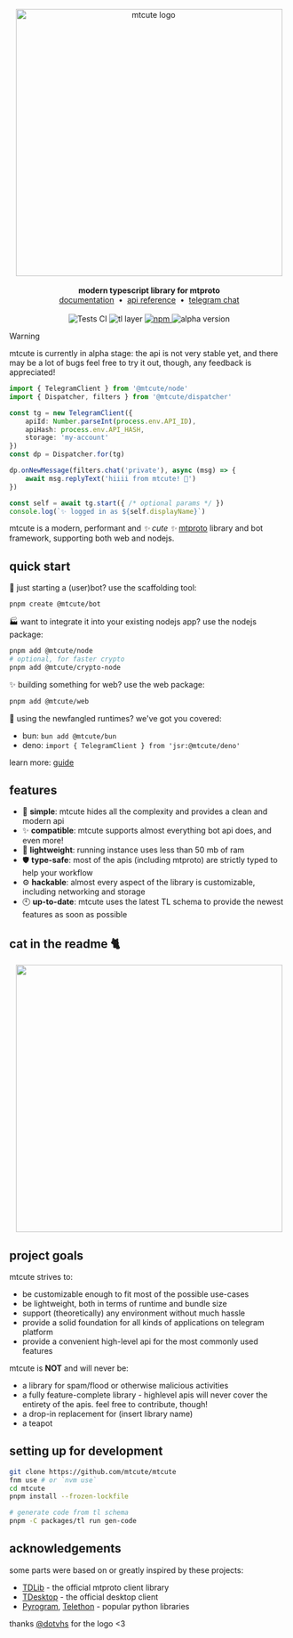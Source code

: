 <p align="center">
    <a href="https://github.com/mtcute/mtcute/">
        <img src="https://raw.githubusercontent.com/mtcute/mtcute/master/.forgejo/logo.svg?new" alt="mtcute logo" title="mtcute" width="480" /><br/>
    </a><br/>
    <b>modern typescript library for mtproto</b>
    <br>
    <a href="https://mtcute.dev">documentation</a>
    &nbsp;•&nbsp;
    <a href="https://ref.mtcute.dev">api reference</a>
    &nbsp;•&nbsp;
    <a href="https://t.me/mt_cute">telegram chat</a>
    <br/><br/>
    <img src="https://codeberg.org/teidesu/mtcute/actions/workflows/test.yaml/badge.svg" alt="Tests CI" />
    <img src="https://img.shields.io/badge/dynamic/json?url=https%3A%2F%2Fraw.githubusercontent.com%2Fmtcute%2Fmtcute%2Fmaster%2Fpackages%2Ftl%2Fapi-schema.json&query=l&label=tl%20layer" alt="tl layer" />
    <a href="https://www.npmjs.com/search?q=%40mtcute">
        <img src="https://img.shields.io/npm/v/@mtcute/core" alt="npm" />
    </a>
    <img src="https://img.shields.io/badge/-alpha-orange" alt="alpha version" />
</p>

> [!WARNING]
> mtcute is currently in alpha stage: the api is not very stable yet, and there may be a lot of bugs
> feel free to try it out, though, any feedback is appreciated!

```ts
import { TelegramClient } from '@mtcute/node'
import { Dispatcher, filters } from '@mtcute/dispatcher'

const tg = new TelegramClient({
    apiId: Number.parseInt(process.env.API_ID),
    apiHash: process.env.API_HASH,
    storage: 'my-account'
})
const dp = Dispatcher.for(tg)

dp.onNewMessage(filters.chat('private'), async (msg) => {
    await msg.replyText('hiiii from mtcute! 🌸')
})

const self = await tg.start({ /* optional params */ })
console.log(`✨ logged in as ${self.displayName}`)
```

mtcute is a modern, performant and *✨ cute ✨* [mtproto](https://mtcute.dev/guide/intro/mtproto-vs-bot-api.html) library and bot framework,
supporting both web and nodejs.

## quick start

🤖 just starting a (user)bot? use the scaffolding tool:

```bash
pnpm create @mtcute/bot
```

🏭 want to integrate it into your existing nodejs app? use the nodejs package:
```bash
pnpm add @mtcute/node
# optional, for faster crypto
pnpm add @mtcute/crypto-node
```

✨ building something for web? use the web package:
```bash
pnpm add @mtcute/web
```

🚀 using the newfangled runtimes? we've got you covered:
- bun: `bun add @mtcute/bun`
- deno: `import { TelegramClient } from 'jsr:@mtcute/deno'`

learn more: [guide](https://mtcute.dev/guide/)

## features

- 🍰 **simple**: mtcute hides all the complexity and provides a clean and modern api
- ✨ **compatible**: mtcute supports almost everything bot api does, and even more!
- 🍡 **lightweight**: running instance uses less than 50 mb of ram
- 🛡️ **type-safe**: most of the apis (including mtproto) are strictly typed to help your workflow
- ⚙️ **hackable**: almost every aspect of the library is customizable, including networking and storage
- 🕙 **up-to-date**: mtcute uses the latest TL schema to provide the newest features as soon as possible

## cat in the readme 🐈

<p align="center">
    <img src="https://cataas.com/cat" align="center" width="480" />
</p>

## project goals

mtcute strives to:
- be customizable enough to fit most of the possible use-cases
- be lightweight, both in terms of runtime and bundle size
- support (theoretically) any environment without much hassle
- provide a solid foundation for all kinds of applications on telegram platform
- provide a convenient high-level api for the most commonly used features

mtcute is **NOT** and will never be:
- a library for spam/flood or otherwise malicious activities
- a fully feature-complete library - highlevel apis will never cover the entirety of the apis. feel free to contribute, though!
- a drop-in replacement for (insert library name)
- a teapot

## setting up for development

```bash
git clone https://github.com/mtcute/mtcute
fnm use # or `nvm use`
cd mtcute
pnpm install --frozen-lockfile

# generate code from tl schema
pnpm -C packages/tl run gen-code
```

## acknowledgements

some parts were based on or greatly inspired by these projects:

- [TDLib](https://github.com/tdlib/td) - the official mtproto client library
- [TDesktop](https://github.com/telegramdesktop/tdesktop) - the official desktop client
- [Pyrogram](https://github.com/pyrogram/pyrogram), [Telethon](https://github.com/LonamiWebs/Telethon) - popular python libraries

thanks [@dotvhs](//t.me/AboutTheDot) for the logo <3
